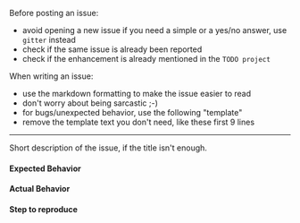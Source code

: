 Before posting an issue:
 - avoid opening a new issue if you need a simple or a yes/no answer, use `gitter` instead
 - check if the same issue is already been reported
 - check if the enhancement is already mentioned in the `TODO project`

When writing an issue:
 - use the markdown formatting to make the issue easier to read
 - don't worry about being sarcastic ;-)
 - for bugs/unexpected behavior, use the following "template"
 - remove the template text you don't need, like these first 9 lines

---

Short description of the issue, if the title isn't enough.

#### Expected Behavior


#### Actual Behavior


#### Step to reproduce
